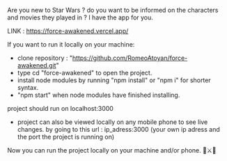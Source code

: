 Are you new to Star Wars ? do you want to be informed on the characters and movies they played in ?
I have the app for you.

LINK : https://force-awakened.vercel.app/

If you want to run it locally on your machine: 

- clone repository : "https://github.com/RomeoAtoyan/force-awakened.git"
- type cd "force-awakened" to open the project.
- install node modules by running "npm install" or "npm i" for shorter syntax.
- "npm start" when node modules have finished installing.

project should run on localhost:3000
- project can also be viewed locally on any mobile phone to see live changes. by going to this url : ip_adress:3000 (your own ip adress and the port the project is running on)

Now you can run the project locally on your machine and/or phone.
👨⚔️🧑
